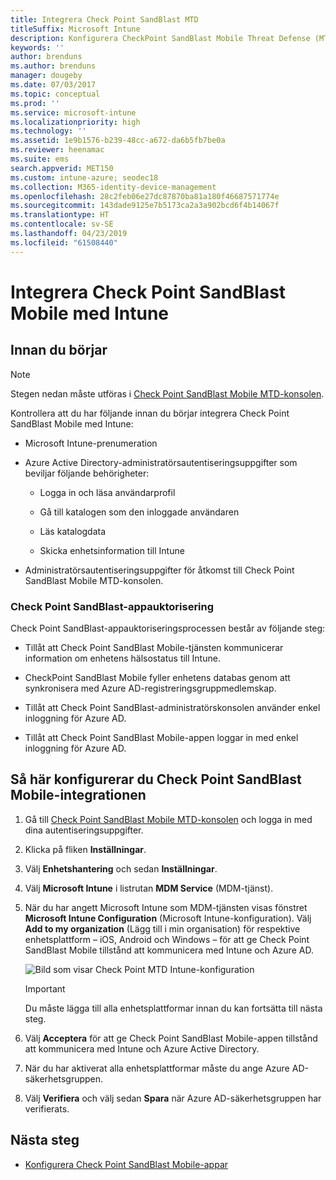 ```yaml
---
title: Integrera Check Point SandBlast MTD
titleSuffix: Microsoft Intune
description: Konfigurera CheckPoint SandBlast Mobile Threat Defense (MTD) med Intune för att styra mobil enhetsåtkomst till företagets resurser.
keywords: ''
author: brenduns
ms.author: brenduns
manager: dougeby
ms.date: 07/03/2017
ms.topic: conceptual
ms.prod: ''
ms.service: microsoft-intune
ms.localizationpriority: high
ms.technology: ''
ms.assetid: 1e9b1576-b239-48cc-a672-da6b5fb7be0a
ms.reviewer: heenamac
ms.suite: ems
search.appverid: MET150
ms.custom: intune-azure; seodec18
ms.collection: M365-identity-device-management
ms.openlocfilehash: 28c2feb06e27dc87870ba81a180f46687571774e
ms.sourcegitcommit: 143dade9125e7b5173ca2a3a902bcd6f4b14067f
ms.translationtype: HT
ms.contentlocale: sv-SE
ms.lasthandoff: 04/23/2019
ms.locfileid: "61508440"
---
```

# <a name="integrate-check-point-sandblast-mobile-with-intune"></a>Integrera Check Point SandBlast Mobile med Intune

## <a name="before-you-begin"></a>Innan du börjar

> [!NOTE] 
> Stegen nedan måste utföras i [Check Point SandBlast Mobile MTD-konsolen](https://intune-4.eu1.locsec.net/).

Kontrollera att du har följande innan du börjar integrera Check Point SandBlast Mobile med Intune:

-   Microsoft Intune-prenumeration

-   Azure Active Directory-administratörsautentiseringsuppgifter som beviljar följande behörigheter:

    -   Logga in och läsa användarprofil

    -   Gå till katalogen som den inloggade användaren

    -   Läs katalogdata

    -   Skicka enhetsinformation till Intune

-   Administratörsautentiseringsuppgifter för åtkomst till Check Point SandBlast Mobile MTD-konsolen.

### <a name="check-point-sandblast-app-authorization"></a>Check Point SandBlast-appauktorisering

Check Point SandBlast-appauktoriseringsprocessen består av följande steg:

-   Tillåt att Check Point SandBlast Mobile-tjänsten kommunicerar information om enhetens hälsostatus till Intune.

-   CheckPoint SandBlast Mobile fyller enhetens databas genom att synkronisera med Azure AD-registreringsgruppmedlemskap.

-   Tillåt att Check Point SandBlast-administratörskonsolen använder enkel inloggning för Azure AD.

-   Tillåt att Check Point SandBlast Mobile-appen loggar in med enkel inloggning för Azure AD.

## <a name="to-set-up-check-point-sandblast-mobile-integration"></a>Så här konfigurerar du Check Point SandBlast Mobile-integrationen

1.  Gå till [Check Point SandBlast Mobile MTD-konsolen](https://intune-4.eu1.locsec.net/) och logga in med dina autentiseringsuppgifter.

2.  Klicka på fliken **Inställningar**.

3.  Välj **Enhetshantering** och sedan **Inställningar**.

4.  Välj **Microsoft Intune** i listrutan **MDM Service** (MDM-tjänst).

5.  När du har angett Microsoft Intune som MDM-tjänsten visas fönstret **Microsoft Intune Configuration** (Microsoft Intune-konfiguration). Välj **Add to my organization** (Lägg till i min organisation) för respektive enhetsplattform – iOS, Android och Windows – för att ge Check Point SandBlast Mobile tillstånd att kommunicera med Intune och Azure AD.

    ![Bild som visar Check Point MTD Intune-konfiguration](./media/checkpoint-MTD-1.PNG)

    > [!IMPORTANT]
    > Du måste lägga till alla enhetsplattformar innan du kan fortsätta till nästa steg.

6.  Välj **Acceptera** för att ge Check Point SandBlast Mobile-appen tillstånd att kommunicera med Intune och Azure Active Directory.

7.  När du har aktiverat alla enhetsplattformar måste du ange Azure AD-säkerhetsgruppen.

8.  Välj **Verifiera** och välj sedan **Spara** när Azure AD-säkerhetsgruppen har verifierats.

## <a name="next-steps"></a>Nästa steg

- [Konfigurera Check Point SandBlast Mobile-appar](mtd-apps-ios-app-configuration-policy-add-assign.md)
